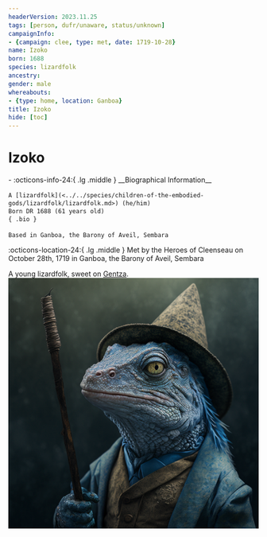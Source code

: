 ```yaml
---
headerVersion: 2023.11.25
tags: [person, dufr/unaware, status/unknown]
campaignInfo:
- {campaign: clee, type: met, date: 1719-10-28}
name: Izoko
born: 1688
species: lizardfolk
ancestry:
gender: male
whereabouts:
- {type: home, location: Ganboa}
title: Izoko
hide: [toc]
---
```


# Izoko
<div class="grid cards ext-narrow-margin ext-one-column" markdown>
- :octicons-info-24:{ .lg .middle } __Biographical Information__

    A [lizardfolk](<../../species/children-of-the-embodied-gods/lizardfolk/lizardfolk.md>) (he/him)  
    Born DR 1688 (61 years old)  
    { .bio }

    Based in Ganboa, the Barony of Aveil, Sembara
</div>



:octicons-location-24:{ .lg .middle } Met by the Heroes of Cleenseau on October 28th, 1719 in Ganboa, the Barony of Aveil, Sembara  


A young lizardfolk, sweet on [Gentza](<./gentza.md>).
![Lizardfolk Izoko](../../assets/lizardfolk-izoko.png)